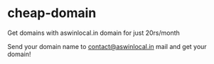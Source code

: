 # cheap-domain
Get domains with aswinlocal.in domain for just 20rs/month

Send your domain name to contact@aswinlocal.in mail and get your domain!
